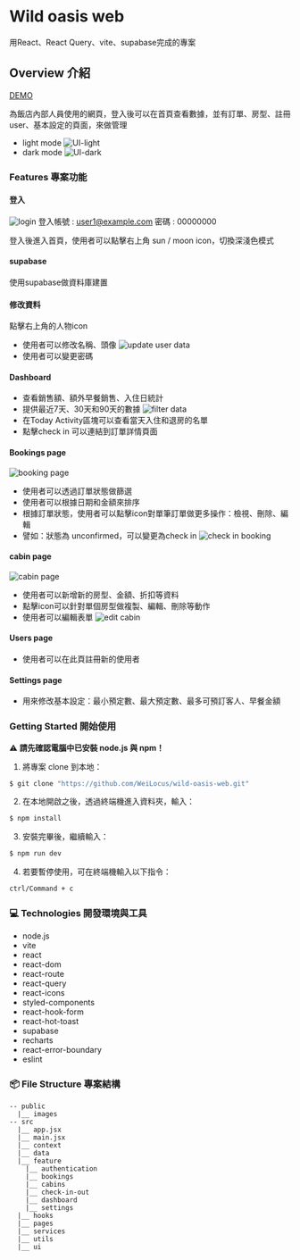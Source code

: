 Wild oasis web
==

用React、React Query、vite、supabase完成的專案 
##  Overview 介紹
[DEMO](https://weilocus.github.io/wild-oasis-web/)

為飯店內部人員使用的網頁，登入後可以在首頁查看數據，並有訂單、房型、註冊user、基本設定的頁面，來做管理
- light mode
![UI-light](./public/image/demo_home%20page.png)
- dark mode
![UI-dark](./public/image/demo_home%20page%20dark.png)

### Features 專案功能
#### 登入
![login](./public/image/demo_login%20page.png)
登入帳號 : user1@example.com
密碼 : 00000000

登入後進入首頁，使用者可以點擊右上角 sun / moon icon，切換深淺色模式

#### supabase 
使用supabase做資料庫建置

#### 修改資料
點擊右上角的人物icon
- 使用者可以修改名稱、頭像
![update user data](./public/image/demo_update%20name%20and%20avatar.gif)
- 使用者可以變更密碼

#### Dashboard 
- 查看銷售額、額外早餐銷售、入住日統計
- 提供最近7天、30天和90天的數據
![filter data](./public/image/demo_filter%20data.gif)
- 在Today Activity區塊可以查看當天入住和退房的名單
- 點擊check in 可以連結到訂單詳情頁面

#### Bookings page
![booking page](./public/image/demo_booking%20data.png)
- 使用者可以透過訂單狀態做篩選
- 使用者可以根據日期和金額來排序
- 根據訂單狀態，使用者可以點擊icon對單筆訂單做更多操作：檢視、刪除、編輯
- 譬如：狀態為 unconfirmed，可以變更為check in 
![check in booking](./public/image/demo_check%20in%20booking.gif)

#### cabin page
![cabin page](./public/image/demo_cabin%20page.png)
- 使用者可以新增新的房型、金額、折扣等資料
- 點擊icon可以針對單個房型做複製、編輯、刪除等動作
- 使用者可以編輯表單
![edit cabin](./public/image/demo_edit%20cabin.gif)

#### Users page
- 使用者可以在此頁註冊新的使用者

#### Settings page
- 用來修改基本設定：最小預定數、最大預定數、最多可預訂客人、早餐金額


###  Getting Started 開始使用

⚠️ **請先確認電腦中已安裝 node.js 與 npm！**

1. 將專案 clone 到本地：

```bash
$ git clone "https://github.com/WeiLocus/wild-oasis-web.git"
```

2. 在本地開啟之後，透過終端機進入資料夾，輸入：

```bash
$ npm install
```

3. 安裝完畢後，繼續輸入：

```bash
$ npm run dev
```

4. 若要暫停使用，可在終端機輸入以下指令：

```bash
ctrl/Command + c
```

### 💻 Technologies 開發環境與工具

- node.js 
- vite 
- react
- react-dom 
- react-route
- react-query
- react-icons
- styled-components
- react-hook-form
- react-hot-toast
- supabase
- recharts
- react-error-boundary
- eslint

### 📦 File Structure 專案結構

```
-- public
  |__ images
-- src
  |__ app.jsx
  |__ main.jsx
  |__ context
  |__ data
  |__ feature
    |__ authentication
    |__ bookings
    |__ cabins
    |__ check-in-out
    |__ dashboard
    |__ settings
  |__ hooks
  |__ pages
  |__ services
  |__ utils
  |__ ui